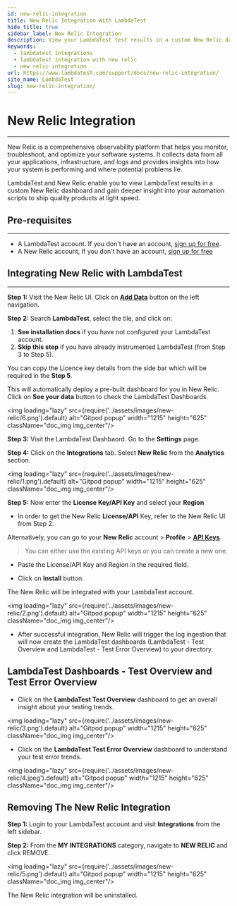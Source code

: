 ```yaml
---
id: new-relic-integration
title: New Relic Integration With LambdaTest
hide_title: true
sidebar_label: New Relic Integration
description: View your LambdaTest test results in a custom New Relic dashboard. Gain deep insights into your automation scripts and identify gaps to ship quality products at light speed.
keywords:
  - lambdatest integrations
  - lambdatest integration with new relic
  - new relic integration 
url: https://www.lambdatest.com/support/docs/new-relic-integration/
site_name: LambdaTest
slug: new-relic-integration/
---
```


<script type="application/ld+json"
      dangerouslySetInnerHTML={{ __html: JSON.stringify({
       "@context": "https://schema.org",
        "@type": "BreadcrumbList",
        "itemListElement": [{
          "@type": "ListItem",
          "position": 1,
          "name": "LambdaTest",
          "item": "https://www.lambdatest.com"
        },{
          "@type": "ListItem",
          "position": 2,
          "name": "Support",
          "item": "https://www.lambdatest.com/support/docs/"
        },{
          "@type": "ListItem",
          "position": 3,
          "name": "New Relic Integration",
          "item": "https://www.lambdatest.com/support/docs/new-relic-integration/"
        }]
      })
    }}
></script>

# New Relic Integration
***

New Relic is a comprehensive observability platform that helps you monitor, troubleshoot, and optimize your software systems. It collects data from all your applications, infrastructure, and logs and provides insights into how your system is performing and where potential problems lie.

LambdaTest and New Relic enable you to view LambdaTest results in a custom New Relic dashboard and gain deeper insight into your automation scripts to ship quality products at light speed.

## Pre-requisites
***

- A LambdaTest account. If you don't have an account, [sign up for free](https://accounts.lambdatest.com/register).
- A New Relic account, If you don't have an account, [sign up for free](https://newrelic.com/signup)

## Integrating New Relic with LambdaTest
***

**Step 1:** Visit the New Relic UI. Click on [**Add Data**](https://one.newrelic.com/marketplace) button on the left navigation.

**Step 2:** Search **LambdaTest**, select the tile, and click on:
  1. **See installation docs** if you have not configured your LambdaTest account.
  2. **Skip this step** if you have already instrumented LambdaTest (from Step 3 to Step 5).

You can copy the Licence key details from the side bar which will be required in the **Step 5**.

This will automatically deploy a pre-built dashboard for you in New Relic. Click on **See your data** button to check the LambdaTest Dashboards.

<img loading="lazy" src={require('../assets/images/new-relic/6.png').default} alt="Gitpod popup" width="1215" height="625" className="doc_img img_center"/><br/>

**Step 3:** Visit the LambdaTest Dashbaord. Go to the **Settings** page.

**Step 4:** Click on the **Integrations** tab. Select **New Relic** from the **Analytics** section.

<img loading="lazy" src={require('../assets/images/new-relic/1.png').default} alt="Gitpod popup" width="1215" height="625" className="doc_img img_center"/><br/>

**Step 5:** Now enter the **License Key/API Key** and select your **Region**

- In order to get the New Relic **License/API** Key, refer to the New Relic UI from Step 2.

Alternatively, you can go to your **New Relic** account > **Profile** > [**API Keys**](https://one.newrelic.com/api-keys).

> You can either use the existing API keys or you can create a new one.

- Paste the License/API Key and Region in the required field.

- Click on **Install** button.

The New Relic will be integrated with your LambdaTest account.

<img loading="lazy" src={require('../assets/images/new-relic/2.png').default} alt="Gitpod popup" width="1215" height="625" className="doc_img img_center"/><br/>

- After successful integration, New Relic will trigger the log ingestion that will now create the LambdaTest dashboards (LambdaTest - Test Overview and LambdaTest - Test Error Overview) to your directory.

## LambdaTest Dashboards - Test Overview and Test Error Overview

- Click on the **LambdaTest Test Overview** dashboard to get an overall insight about your testing trends.

<img loading="lazy" src={require('../assets/images/new-relic/3.png').default} alt="Gitpod popup" width="1215" height="625" className="doc_img img_center"/><br/>

- Click on the **LambdaTest Test Error Overview** dashboard to understand your test error trends.

<img loading="lazy" src={require('../assets/images/new-relic/4.jpeg').default} alt="Gitpod popup" width="1215" height="625" className="doc_img img_center"/><br/>

## Removing The New Relic Integration

**Step 1:** Login to your LambdaTest account and visit **Integrations** from the left sidebar.

**Step 2:** From the **MY INTEGRATIONS** category, navigate to **NEW RELIC** and click REMOVE.

<img loading="lazy" src={require('../assets/images/new-relic/5.png').default} alt="Gitpod popup" width="1215" height="625" className="doc_img img_center"/><br/>

The New Relic integration will be uninstalled.